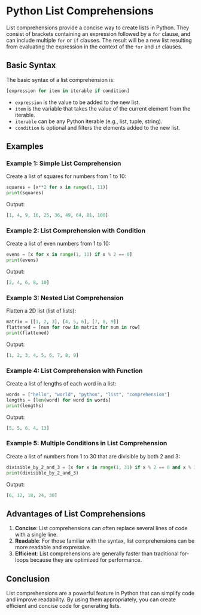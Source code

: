# Python List Comprehensions

List comprehensions provide a concise way to create lists in Python. They consist of brackets containing an expression followed by a `for` clause, and can include multiple `for` or `if` clauses. The result will be a new list resulting from evaluating the expression in the context of the `for` and `if` clauses.

## Basic Syntax

The basic syntax of a list comprehension is:

```python
[expression for item in iterable if condition]
```

- `expression` is the value to be added to the new list.
- `item` is the variable that takes the value of the current element from the iterable.
- `iterable` can be any Python iterable (e.g., list, tuple, string).
- `condition` is optional and filters the elements added to the new list.

## Examples

### Example 1: Simple List Comprehension

Create a list of squares for numbers from 1 to 10:

```python
squares = [x**2 for x in range(1, 11)]
print(squares)
```

Output:

```python
[1, 4, 9, 16, 25, 36, 49, 64, 81, 100]
```

### Example 2: List Comprehension with Condition

Create a list of even numbers from 1 to 10:

```python
evens = [x for x in range(1, 11) if x % 2 == 0]
print(evens)
```

Output:

```python
[2, 4, 6, 8, 10]
```

### Example 3: Nested List Comprehension

Flatten a 2D list (list of lists):

```python
matrix = [[1, 2, 3], [4, 5, 6], [7, 8, 9]]
flattened = [num for row in matrix for num in row]
print(flattened)
```

Output:

```python
[1, 2, 3, 4, 5, 6, 7, 8, 9]
```

### Example 4: List Comprehension with Function

Create a list of lengths of each word in a list:

```python
words = ["hello", "world", "python", "list", "comprehension"]
lengths = [len(word) for word in words]
print(lengths)
```

Output:

```python
[5, 5, 6, 4, 13]
```

### Example 5: Multiple Conditions in List Comprehension

Create a list of numbers from 1 to 30 that are divisible by both 2 and 3:

```python
divisible_by_2_and_3 = [x for x in range(1, 31) if x % 2 == 0 and x % 3 == 0]
print(divisible_by_2_and_3)
```

Output:

```python
[6, 12, 18, 24, 30]
```

## Advantages of List Comprehensions

1. **Concise**: List comprehensions can often replace several lines of code with a single line.
2. **Readable**: For those familiar with the syntax, list comprehensions can be more readable and expressive.
3. **Efficient**: List comprehensions are generally faster than traditional for-loops because they are optimized for performance.

## Conclusion

List comprehensions are a powerful feature in Python that can simplify code and improve readability. By using them appropriately, you can create efficient and concise code for generating lists.

